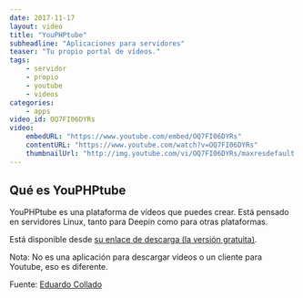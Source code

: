 ```yaml
---
date: 2017-11-17
layout: video
title: "YouPHPtube"
subheadline: "Aplicaciones para servidores"
teaser: "Tu propio portal de vídeos."
tags:
    - servidor
    - propio
    - youtube
    - videos
categories:
    - apps
video_id: OQ7FI06DYRs
video:
    embedURL: "https://www.youtube.com/embed/OQ7FI06DYRs"
    contentURL: "https://www.youtube.com/watch?v=OQ7FI06DYRs"
    thumbnailUrl: "http://img.youtube.com/vi/OQ7FI06DYRs/maxresdefault.jpg"
---
```

<!--more-->

## Qué es YouPHPtube

YouPHPtube es una plataforma de vídeos que puedes crear. Está pensado en servidores Linux, tanto para Deepin como para otras plataformas.

Está disponible desde [su enlace de descarga (la versión gratuita)](https://www.youphptube.com/).

Nota: No es una aplicación para descargar vídeos o un cliente para Youtube, eso es diferente.

Fuente: [Eduardo Collado](https://www.youtube.com/channel/UCtQ0vFvwnNJuQDnILjgxMeQ)
